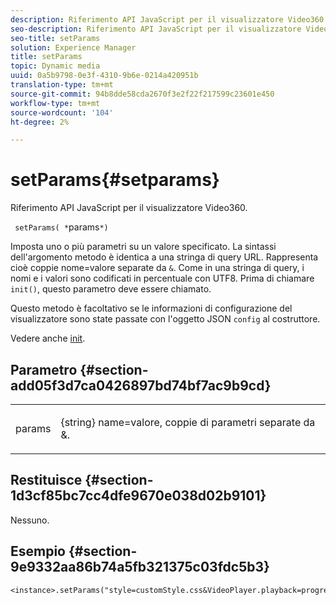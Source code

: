 ```yaml
---
description: Riferimento API JavaScript per il visualizzatore Video360.
seo-description: Riferimento API JavaScript per il visualizzatore Video360.
seo-title: setParams
solution: Experience Manager
title: setParams
topic: Dynamic media
uuid: 0a5b9798-0e3f-4310-9b6e-0214a420951b
translation-type: tm+mt
source-git-commit: 94b8dde58cda2670f3e2f22f217599c23601e450
workflow-type: tm+mt
source-wordcount: '104'
ht-degree: 2%

---
```



# setParams{#setparams}

Riferimento API JavaScript per il visualizzatore Video360.

` setParams( *`params`*)`

Imposta uno o più parametri su un valore specificato. La sintassi dell&#39;argomento metodo è identica a una stringa di query URL. Rappresenta cioè coppie nome=valore separate da `&`. Come in una stringa di query, i nomi e i valori sono codificati in percentuale con UTF8. Prima di chiamare `init()`, questo parametro deve essere chiamato.

Questo metodo è facoltativo se le informazioni di configurazione del visualizzatore sono state passate con l&#39;oggetto JSON `config` al costruttore.

Vedere anche [init](../../../c-html5-aem-asset-viewers/c-html5-aem-video360/c-html5-aem-video360-javascriptapiref/r-html5-aem-video360-javascriptapiref-init.md#reference-aee94dd92a28410784f7a1792e28683b).

## Parametro {#section-add05f3d7ca0426897bd74bf7ac9b9cd}

<table id="table_896DFF34A68A403DB93A6D597461A573"> 
 <tbody> 
  <tr> 
   <td colname="col1"> <p> <span class="codeph"> <span class="varname"> params</span> </span> </p> </td> 
   <td colname="col2"> <p> <span class="codeph"> {string}</span> name=valore, coppie di parametri separate da  <span class="codeph"> &amp;</span>. </p> </td> 
  </tr> 
 </tbody> 
</table>

## Restituisce {#section-1d3cf85bc7cc4dfe9670e038d02b9101}

Nessuno.

## Esempio {#section-9e9332aa86b74a5fb321375c03fdc5b3}

```
<instance>.setParams("style=customStyle.css&VideoPlayer.playback=progressive")
```

